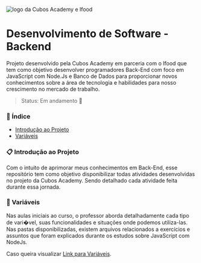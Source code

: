 ![logo da Cubos Academy e Ifood](https://docs.google.com/uc?id=10DqfZToRMyQRRwQ1adHfV2szaQlgCSI-)
# Desenvolvimento de Software - Backend
Projeto desenvolvido pela Cubos Academy em parceria com o Ifood que tem como objetivo desenvolver programadores Back-End com foco em JavaScript com Node.Js e Banco de Dados para proporcionar novos conhecimentos sobre a área de tecnologia e habilidades para nosso crescimento no mercado de trabalho.

> Status: Em andamento :dart:	

### :pushpin: Índice
- [Introdução ao Projeto](#clipboard-introdu%C3%A7%C3%A3o-ao-projeto)
- [Variáveis](#dizzy-vari%C3%A1veis)


### :clipboard: Introdução ao Projeto
Com o intuito de aprimorar meus conhecimentos em Back-End, esse repositório tem como objetivo disponibilizar todas atividades desenvolvidas no projeto da Cubos Academy. Sendo detalhado cada atividade feita durante essa jornada.


### :dizzy: Variáveis
Nas aulas iniciais ao curso, o professor aborda detalhadamente cada tipo de vari�vel, suas funcionalidades e situações onde podemos utiliza-las. Nas pastas disponibilizadas, existem arquivos relacionados a exercícios e assuntos que foram explicados durante os estudos sobre JavaScript com NodeJs.

Caso queira visualizar [Link para Variáveis](https://github.com/Pamelamorim1/DesenvolvimentoSoftwareBackendCubosAcademy/tree/main/aulas/variaveis).